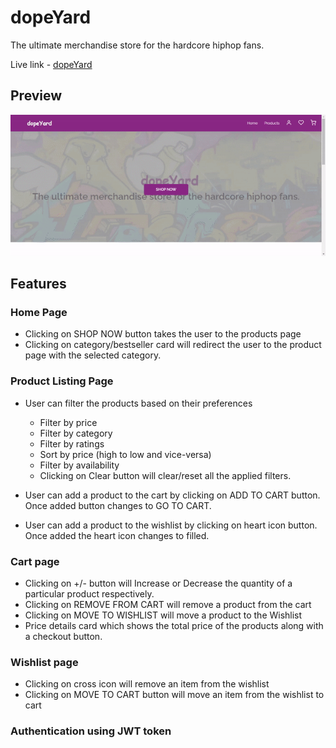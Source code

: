 # dopeYard

The ultimate merchandise store for the hardcore hiphop fans.

Live link - [dopeYard](https://dopeyard-ecom.netlify.app/)

## Preview

![](/preview.gif)


## Features

### Home Page

-  Clicking on SHOP NOW button takes the user to the products page
-  Clicking on category/bestseller card will redirect the user to the product page with the selected category.

### Product Listing Page

-  User can filter the products based on their preferences

   -  Filter by price
   -  Filter by category
   -  Filter by ratings
   -  Sort by price (high to low and vice-versa)
   -  Filter by availability
   -  Clicking on Clear button will clear/reset all the applied filters.

-  User can add a product to the cart by clicking on ADD TO CART button. Once added button changes to GO TO CART.
-  User can add a product to the wishlist by clicking on heart icon button. Once added the heart icon changes to filled.

### Cart page

-  Clicking on +/- button will Increase or Decrease the quantity of a particular product respectively.
-  Clicking on REMOVE FROM CART will remove a product from the cart
-  Clicking on MOVE TO WISHLIST will move a product to the Wishlist
-  Price details card which shows the total price of the products along with a checkout button.

### Wishlist page

-  Clicking on cross icon will remove an item from the wishlist
-  Clicking on MOVE TO CART button will move an item from the wishlist to cart

### Authentication using JWT token
